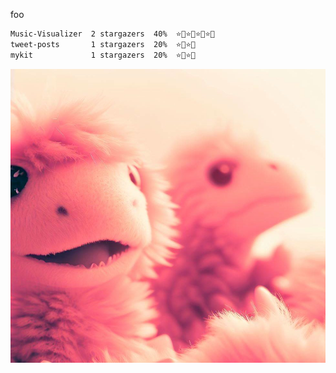 foo

```txt
Music-Visualizer  2 stargazers  40%  ⭐️🌟⭐️🌟⭐️🌟⭐️🌟
tweet-posts       1 stargazers  20%  ⭐️🌟⭐️🌟      
mykit             1 stargazers  20%  ⭐️🌟⭐️🌟      
```

![dino](assets/dino.jpg)